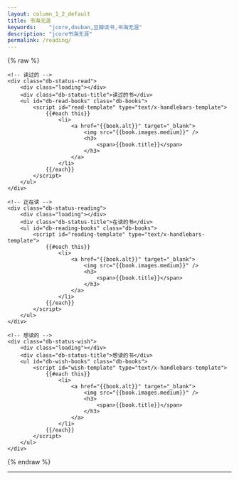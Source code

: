 ```yaml
---
layout: column_1_2_default
title: 书海无涯
keywords:	 "jcore,douban,豆瓣读书,书海无涯"
description: "jcore书海无涯"
permalink: /reading/
---
```


{% raw %}

<div class="douban-books">

	<!-- 读过的 -->
	<div class="db-status-read">
		<div class="loading"></div>
		<div class="db-status-title">读过的书</div>
		<ul id="db-read-books" class="db-books">
			<script id="read-template" type="text/x-handlebars-template">
				{{#each this}}
					<li>
						<a href="{{book.alt}}" target="_blank">
							<img src="{{book.images.medium}}" />
							<h3>
								<span>{{book.title}}</span>
							</h3>
						</a>
					</li>
				{{/each}}
			</script>
		</ul>
	</div>
	
	<!-- 正在读 -->
	<div class="db-status-reading">
		<div class="loading"></div>
		<div class="db-status-title">在读的书</div>
		<ul id="db-reading-books" class="db-books">
			<script id="reading-template" type="text/x-handlebars-template">
				{{#each this}}
					<li>
						<a href="{{book.alt}}" target="_blank">
							<img src="{{book.images.medium}}" />
							<h3>
								<span>{{book.title}}</span>
							</h3>
						</a>
					</li>
				{{/each}}
			</script>
		</ul>
	</div>
	
	<!-- 想读的 -->
	<div class="db-status-wish">
		<div class="loading"></div>
		<div class="db-status-title">想读的书</div>
		<ul id="db-wish-books" class="db-books">
			<script id="wish-template" type="text/x-handlebars-template">
				{{#each this}}
					<li>
						<a href="{{book.alt}}" target="_blank">
							<img src="{{book.images.medium}}" />
							<h3>
								<span>{{book.title}}</span>
							</h3>
						</a>
					</li>
				{{/each}}
			</script>
		</ul>
	</div>
	
</div>

{% endraw %}
	
<hr/>	

<script type="text/javascript" src="http://cdn.bootcss.com/handlebars.js/1.0.0-rc.4/handlebars.min.js"></script>
<script type="text/javascript" src="{{ "/resources/js/douban.js" | prepend: site.staticurl }}"></script>

